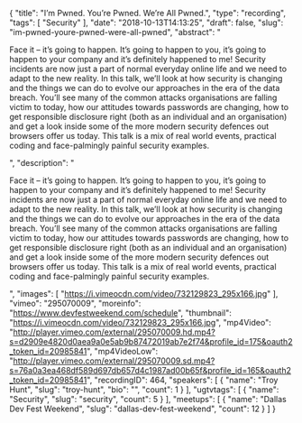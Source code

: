 {
  "title": "I’m Pwned. You’re Pwned. We’re All Pwned.",
  "type": "recording",
  "tags": [
    "Security"
  ],
  "date": "2018-10-13T14:13:25",
  "draft": false,
  "slug": "im-pwned-youre-pwned-were-all-pwned",
  "abstract": "<p>Face it – it’s going to happen. It’s going to happen to you, it’s going to happen to your company and it’s definitely happened to me! Security incidents are now just a part of normal everyday online life and we need to adapt to the new reality. In this talk, we’ll look at how security is changing and the things we can do to evolve our approaches in the era of the data breach. You’ll see many of the common attacks organisations are falling victim to today, how our attitudes towards passwords are changing, how to get responsible disclosure right (both as an individual and an organisation) and get a look inside some of the more modern security defences out browsers offer us today. This talk is a mix of real world events, practical coding and face-palmingly painful security examples.</p>",
  "description": "<p>Face it – it’s going to happen. It’s going to happen to you, it’s going to happen to your company and it’s definitely happened to me! Security incidents are now just a part of normal everyday online life and we need to adapt to the new reality. In this talk, we’ll look at how security is changing and the things we can do to evolve our approaches in the era of the data breach. You’ll see many of the common attacks organisations are falling victim to today, how our attitudes towards passwords are changing, how to get responsible disclosure right (both as an individual and an organisation) and get a look inside some of the more modern security defences out browsers offer us today. This talk is a mix of real world events, practical coding and face-palmingly painful security examples.</p>",
  "images": [
    "https://i.vimeocdn.com/video/732129823_295x166.jpg"
  ],
  "vimeo": "295070009",
  "moreinfo": "https://www.devfestweekend.com/schedule",
  "thumbnail": "https://i.vimeocdn.com/video/732129823_295x166.jpg",
  "mp4Video": "http://player.vimeo.com/external/295070009.hd.mp4?s=d2909e4820d0aea9a0e5ab9b87472019ab7e2f74&profile_id=175&oauth2_token_id=20985841",
  "mp4VideoLow": "http://player.vimeo.com/external/295070009.sd.mp4?s=76a0a3ea468df589d697db657d4c1987ad00b65f&profile_id=165&oauth2_token_id=20985841",
  "recordingID": 464,
  "speakers": [
    {
      "name": "Troy Hunt",
      "slug": "troy-hunt",
      "bio": "",
      "count": 1
    }
  ],
  "ugtvtags": [
    {
      "name": "Security",
      "slug": "security",
      "count": 5
    }
  ],
  "meetups": [
    {
      "name": "Dallas Dev Fest Weekend",
      "slug": "dallas-dev-fest-weekend",
      "count": 12
    }
  ]
}